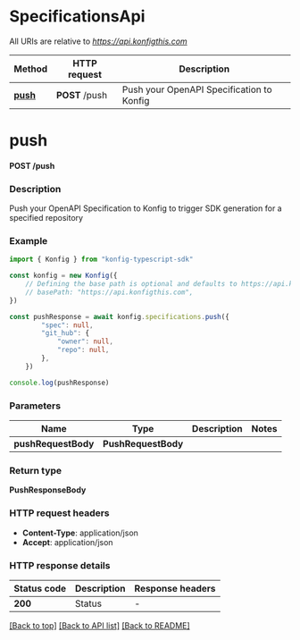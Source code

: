 # SpecificationsApi

All URIs are relative to *https://api.konfigthis.com*

Method | HTTP request | Description
------------- | ------------- | -------------
[**push**](SpecificationsApi.md#push) | **POST** /push | Push your OpenAPI Specification to Konfig


# **push**

#### **POST** /push

### Description
Push your OpenAPI Specification to Konfig to trigger SDK generation for a specified repository

### Example


```typescript
import { Konfig } from "konfig-typescript-sdk"

const konfig = new Konfig({
    // Defining the base path is optional and defaults to https://api.konfigthis.com
    // basePath: "https://api.konfigthis.com",
})

const pushResponse = await konfig.specifications.push({
        "spec": null,
        "git_hub": {
            "owner": null,
            "repo": null,
        },
    })

console.log(pushResponse)

```


### Parameters

Name | Type | Description  | Notes
------------- | ------------- | ------------- | -------------
 **pushRequestBody** | **PushRequestBody**|  |


### Return type

**PushResponseBody**

### HTTP request headers

 - **Content-Type**: application/json
 - **Accept**: application/json


### HTTP response details
| Status code | Description | Response headers |
|-------------|-------------|------------------|
**200** | Status |  -  |

[[Back to top]](#) [[Back to API list]](../README.md#documentation-for-api-endpoints) [[Back to README]](../README.md)


